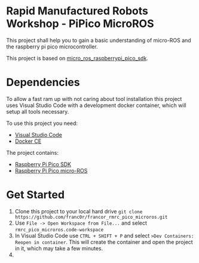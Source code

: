 # Rapid Manufactured Robots Workshop - PiPico MicroROS

This project shall help you to gain a basic understanding of micro-ROS and the raspberry pi pico 
microcontroller. 

This project is based on [micro_ros_raspberrypi_pico_sdk](https://github.com/micro-ROS/micro_ros_raspberrypi_pico_sdk.git).


# Dependencies

To allow a fast ram up with not caring about tool installation this project uses Visual Studio Code
with a development docker container, which will setup all tools necessary.

To use this project you need:
- [Visual Studio Code](https://code.visualstudio.com/)
- [Docker CE](https://docs.docker.com/engine/install/ubuntu/)

The project contains:
- [Raspberry Pi Pico SDK](https://github.com/raspberrypi/pico-sdk)
- [Raspberry Pi Pico micro-ROS](https://github.com/micro-ROS/micro_ros_raspberrypi_pico_sdk)

# Get Started

1. Clone this project to your local hard drive ```git clone https://github.com/franc0r/francor_rmrc_pico_microros.git```
2. Use ```File -> Open Workspace from File...``` and select ```rmrc_pico_microros.code-workspace``` 
3. In Visual Studio Code use ```CTRL + SHIFT + P``` and select ```>Dev Containers: Reopen in container```.
   This will create the container and open the project in it, which may take a few minutes.
4. 